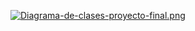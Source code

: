 [![Diagrama-de-clases-proyecto-final.png](https://i.postimg.cc/xTgNZCM1/Diagrama-de-clases-proyecto-final.png)](https://postimg.cc/bsDvDqm7)

